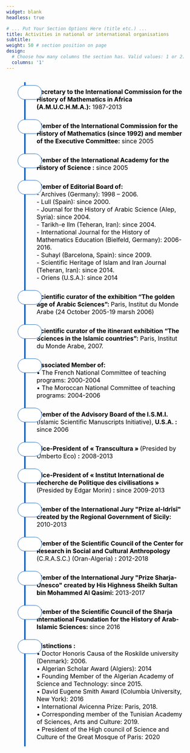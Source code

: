 ```yaml
---
widget: blank
headless: true

# ... Put Your Section Options Here (title etc.) ...
title: Activities in national or international organisations
subtitle:
weight: 50 # section position on page
design:
  # Choose how many columns the section has. Valid values: 1 or 2.
  columns: '1'
---
```


<div class="anythinglisting4">
        <ul>
            <li><b>Secretary to the International Commission for the History of Mathematics in Africa (A.M.U.C.H.M.A.):</b> 1987-2013</li>
            <li><b>Member of the International Commission for the History of Mathematics (since 1992) and member of the Executive Committee:</b> since 2005</li>
            <li><b>Member of the International Academy for the History of Science :</b> since 2005 </li>
            <li><b>Member of Editorial Board of:</b></br>
          - Archives (Germany): 1998 – 2006.</br>
- Lull (Spain): since 2000.</br>
- Journal for the History of Arabic Science (Alep, Syria): since 2004.</br>
- Tarikh-e Ilm (Teheran, Iran): since 2004.</br>
- International Journal for the History of Mathematics Education (Bielfeld, Germany): 2006-2016.</br>
- Suhayl (Barcelona, Spain): since 2009.</br>
- Scientific Heritage of Islam and Iran Journal (Teheran, Iran): since 2014.</br>
- Oriens (U.S.A.): since 2014</br></li>
            <li><b>Scientific curator of the exhibition “The golden age of Arabic Sciences”: </b> Paris, Institut du Monde Arabe (24 October 2005-19 marsh 2006)</li>
            <li><b>Scientific curator of the itinerant exhibition “The Sciences in the Islamic countries”:</b>  Paris, Institut du Monde Arabe, 2007.</li>
            <li><b>Associated Member of:</b></br>• The French National Committee of teaching programs: 2000-2004</br>
• The Moroccan National Committee of teaching programs: 2004-2006</br></li>
            <li><b>Member of the Advisory Board of the I.S.M.I. </b> (Islamic Scientific Manuscripts Initiative), <b>U.S.A. :</b> since 2006</li>
            <li><b>Vice-President of « Transcultura » </b>(Presided by Umberto Eco) <b>:</b> 2008-2013</li>
            <li><b>Vice-President of « Institut International de Recherche de Politique des civilisations » </b>(Presided by Edgar Morin)<b> : </b> since 2009-2013</li>
            <li><b>Member of the International Jury "Prize al-Idrîsî" created by the Regional Government of Sicily:</b> 2010-2013</li>
            <li><b>Member of the Scientific Council of the Center for Research in Social and Cultural Anthropology </b>(C.R.A.S.C.) (Oran-Algeria) <b>:</b> 2012-2018</li>
            <li><b>Member of the International Jury "Prize Sharja-Unesco" created by His Highness Sheikh Sultan bin Mohammed Al Qasimi: </b> 2013-2017</li>
            <li><b>Member of the Scientific Council of the Sharja International Foundation for the History of Arab-Islamic Sciences: </b> since 2016</li>
            <li><b>Distinctions : </b></br>
                      • Doctor Honoris Causa of the Roskilde university (Denmark): 2006.</br>
                      • Algerian Scholar Award (Algiers): 2014</br>
                      • Founding Member of the Algerian Academy of Science and Technology: since 2015.</br>
                      • David Eugene Smith Award (Columbia University, New York): 2016</br>
                      • International Avicenna Prize: Paris, 2018.</br>
                      • Corresponding member of the Tunisian Academy of Sciences, Arts and Culture: 2019.</br>
                      • President of the High council of Science and Culture of the Great Mosque of Paris: 2020</br>
            </li>
        </ul>
    </div>
     <style>
       .anythinglisting4 {
            padding: 15px 30px;
        }
        .anythinglisting4 ul {
            list-style: none;
            margin: 0;
            padding: 0;
            counter-reset: number;
            position: relative;
        }
        .anythinglisting4 ul::before {
            border-left: 4px solid #1565c0;
            content: '';
            position: absolute;
            top: 0;
            left: 17px;
            height: 100%;
            z-index: 0;
        }
        .anythinglisting4 ul li {
            position: relative;
            font-size: 16px;
            color: #000;
            padding: 15px 0 15px 50px;
        } 
        .anythinglisting4 ul li::before {
            position: absolute;
            width: 36px;
            height: 36px;
            background: #fff;
            left: 0;
            text-align: center;
            top: 8px;
            content: '';
            border-color: #1565c0 !important;
            border: 1px solid #1565c0 !important;
            padding-right: 0.6em;
            padding-left: 0.6em;
            border-radius: 10rem;
            counter-increment: number;
            color: #fff;
            content: '';
            font-size: 22px;
            line-height: 38px;
        }

 </style>
 <style>
   footer p:nth-child(2) {
    font-size: 0.75rem;
    text-align: center;
    display: none;
}
 </style>